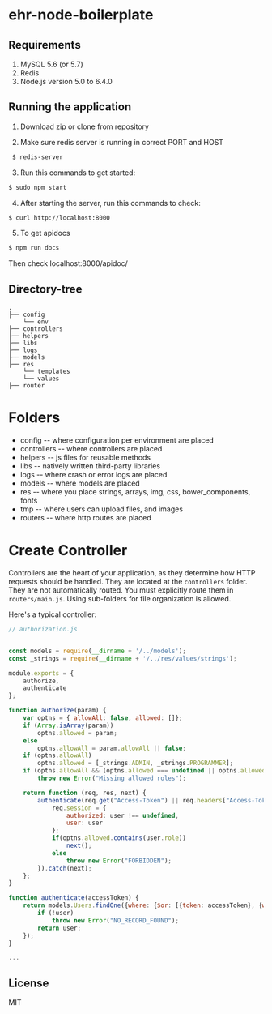 # ehr-node-boilerplate

Requirements
-----
1. MySQL 5.6 (or 5.7)
2. Redis
3. Node.js version 5.0 to 6.4.0

## Running the application
1. Download zip or clone from repository

2. Make sure redis server is running in correct PORT and HOST
 ```sh
  $ redis-server
  ```
3. Run this commands to get started:
  ```sh
  $ sudo npm start
  ```
4. After starting the server, run this commands to check:
  ```sh
  $ curl http://localhost:8000
  ```
5. To get apidocs
  ```sh
  $ npm run docs
  ```
  Then check localhost:8000/apidoc/

 ## Directory-tree
```
.
├── config
    └── env
├── controllers
├── helpers
├── libs
├── logs
├── models
├── res
    └── templates
    └── values
├── router
```

# Folders
- config -- where configuration per environment are placed
- controllers -- where controllers are placed
- helpers -- js files for reusable methods
- libs -- natively written third-party libraries
- logs -- where crash or error logs are placed
- models -- where models are placed
- res -- where you place strings, arrays, img, css, bower_components, fonts
- tmp -- where users can upload files, and images
- routers -- where http routes are placed

# Create Controller
 Controllers are the heart of your application, as they determine how HTTP requests should be handled. They are located at the `controllers` folder. They are not automatically routed. You must explicitly route them in `routers/main.js`. Using sub-folders for file organization is allowed.

Here's a typical controller:

```javascript
// authorization.js


const models = require(__dirname + '/../models');
const _strings = require(__dirname + '/../res/values/strings');

module.exports = {
    authorize,
    authenticate
};

function authorize(param) {
    var optns = { allowAll: false, allowed: []};
    if (Array.isArray(param))
        optns.allowed = param;
    else
        optns.allowAll = param.allowAll || false;
    if (optns.allowAll)
        optns.allowed = [_strings.ADMIN, _strings.PROGRAMMER];
    if (optns.allowAll && (optns.allowed === undefined || optns.allowed.length === 0))
        throw new Error("Missing allowed roles");

    return function (req, res, next) {
        authenticate(req.get("Access-Token") || req.headers["Access-Token"]).then(function (user) {
            req.session = {
                authorized: user !== undefined,
                user: user
            };
            if(optns.allowed.contains(user.role))
                next();
            else
                throw new Error("FORBIDDEN");
        }).catch(next);
    };
}

function authenticate(accessToken) {
    return models.Users.findOne({where: {$or: [{token: accessToken}, {web_token: accessToken}]}}).then(function (user) {
        if (!user)
            throw new Error("NO_RECORD_FOUND");
        return user;
    });
}

...
```

License
-----
MIT